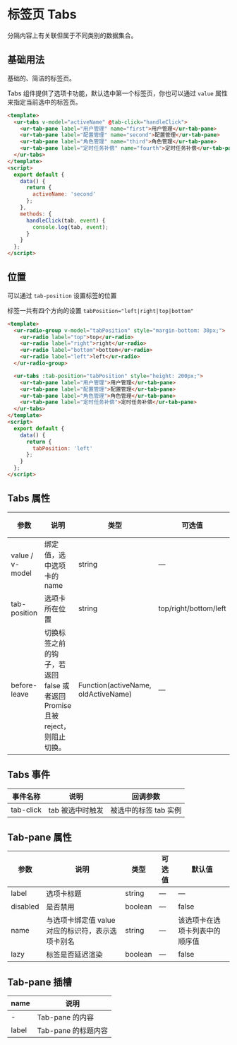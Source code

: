 # 标签页 Tabs

分隔内容上有关联但属于不同类别的数据集合。

## 基础用法

基础的、简洁的标签页。

Tabs 组件提供了选项卡功能，默认选中第一个标签页，你也可以通过 `value` 属性来指定当前选中的标签页。

```html
<template>
  <ur-tabs v-model="activeName" @tab-click="handleClick">
    <ur-tab-pane label="用户管理" name="first">用户管理</ur-tab-pane>
    <ur-tab-pane label="配置管理" name="second">配置管理</ur-tab-pane>
    <ur-tab-pane label="角色管理" name="third">角色管理</ur-tab-pane>
    <ur-tab-pane label="定时任务补偿" name="fourth">定时任务补偿</ur-tab-pane>
  </ur-tabs>
</template>
<script>
  export default {
    data() {
      return {
        activeName: 'second'
      };
    },
    methods: {
      handleClick(tab, event) {
        console.log(tab, event);
      }
    }
  };
</script>
```

## 位置

可以通过 `tab-position` 设置标签的位置

标签一共有四个方向的设置 `tabPosition="left|right|top|bottom"`

```html
<template>
  <ur-radio-group v-model="tabPosition" style="margin-bottom: 30px;">
    <ur-radio label="top">top</ur-radio>
    <ur-radio label="right">right</ur-radio>
    <ur-radio label="bottom">bottom</ur-radio>
    <ur-radio label="left">left</ur-radio>
  </ur-radio-group>

  <ur-tabs :tab-position="tabPosition" style="height: 200px;">
    <ur-tab-pane label="用户管理">用户管理</ur-tab-pane>
    <ur-tab-pane label="配置管理">配置管理</ur-tab-pane>
    <ur-tab-pane label="角色管理">角色管理</ur-tab-pane>
    <ur-tab-pane label="定时任务补偿">定时任务补偿</ur-tab-pane>
  </ur-tabs>
</template>
<script>
  export default {
    data() {
      return {
        tabPosition: 'left'
      };
    }
  };
</script>
```

## Tabs 属性
| 参数       | 说明     | 类型      | 可选值       | 默认值   |
|---------- |-------- |---------- |-------------  |-------- |
| value / v-model  | 绑定值，选中选项卡的 name  | string   |  —  | 首个选项卡的 name |
| tab-position  | 选项卡所在位置 | string   |  top/right/bottom/left  |  top |
| before-leave | 切换标签之前的钩子，若返回 false 或者返回 Promise 且被 reject，则阻止切换。 | Function(activeName, oldActiveName) | — | — |

## Tabs 事件
| 事件名称 | 说明 | 回调参数 |
|---------- |-------- |---------- |
| tab-click  | tab 被选中时触发 | 被选中的标签 tab 实例 |

## Tab-pane 属性
| 参数       | 说明     | 类型      | 可选值       | 默认值   |
|---------- |-------- |---------- |-------------  |-------- |
| label     | 选项卡标题   | string   | — |    —     |
| disabled | 是否禁用 | boolean | — | false |
| name      | 与选项卡绑定值 value 对应的标识符，表示选项卡别名 | string | — | 该选项卡在选项卡列表中的顺序值 |
| lazy  | 标签是否延迟渲染   | boolean   | — |  false  |

## Tab-pane 插槽

| name | 说明 |
|------|--------|
| - | Tab-pane 的内容 |
| label | Tab-pane 的标题内容 |